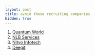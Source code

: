 ```yaml
---
layout: post
title: avoid these recruiting companies
hidden: true
---
```

1. [Quantum World](https://www.quantumworld.us/)
2. [NLB Services](https://www.nlbservices.com/)
3. [Nityo Infotech](https://nityo.com/)
4. [Deegit](https://www.deegit.com/)
